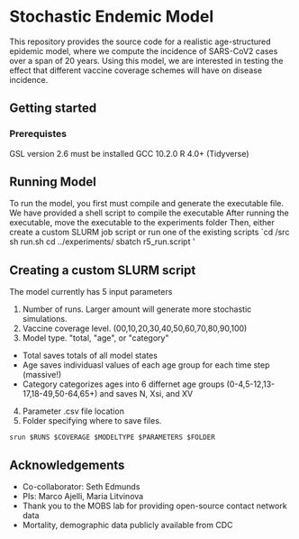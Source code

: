 # Stochastic Endemic Model
This repository provides the source code for a realistic age-structured epidemic model, where we compute the incidence of SARS-CoV2 cases over a span of 
20 years. Using this model, we are interested in testing the effect that different vaccine coverage schemes will have on disease incidence. 

## Getting started
### Prerequistes
GSL version 2.6 must be installed 
GCC 10.2.0
R 4.0+ (Tidyverse) 
		
## Running Model
To run the model, you first must compile and generate the executable file. 
We have provided a shell script to compile the executable 
After running the executable, move the executable to the experiments folder
Then, either create a custom SLURM job script or run one of the existing scripts 
`cd /src
 sh run.sh 
cd ../experiments/
sbatch r5_run.script ' 

## Creating a custom SLURM script 

The model currently has 5 input parameters 
	
1. Number of runs. Larger amount will generate more stochastic simulations.
2. Vaccine coverage level. (00,10,20,30,40,50,60,70,80,90,100)
3. Model type. "total, "age", or "category"
- Total saves totals of all model states
- Age saves individuasl values of each age group for each time step (massive!) 
- Category categorizes ages into 6 differnet age groups (0-4,5-12,13-17,18-49,50-64,65+) and saves N, Xsi, and XV 
4. Parameter .csv file location
5. Folder specifying where to save files. 
	
`srun $RUNS $COVERAGE $MODELTYPE $PARAMETERS $FOLDER`

## Acknowledgements
- Co-collaborator: Seth Edmunds
- PIs: Marco Ajelli, Maria Litvinova 
- Thank you to the MOBS lab for providing open-source contact network data
- Mortality, demographic data publicly available from CDC 
	  
		
